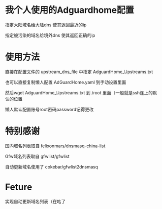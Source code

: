 # 我个人使用的Adguardhome配置

指定大陆域名给大陆dns 使其返回最近的ip

指定被污染的域名给境外dns 使其返回正确的ip

# 使用方法

直接在配置文件的 upstream_dns_file 中指定 AdguardHome_Upstreams.txt

也可以直接复制懒人配置 AdGuardHome.yaml 到手动设置里面

然后wget AdguardHome_Upstreams.txt 到 /root 里面（一般就是ssh连上的默认的位置

懒人默认配置账号root密码password记得更改

# 特别感谢

国内域名列表取自 felixonmars/dnsmasq-china-list

Gfw域名列表取自 gfwlist/gfwlist

自动更新域名使用了 cokebar/gfwlist2dnsmasq

# Feture

实现自动更新域名列表（在咕了
